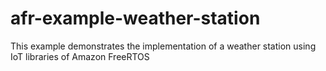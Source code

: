 # afr-example-weather-station
This example demonstrates the implementation of a weather station using IoT libraries of Amazon FreeRTOS
